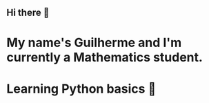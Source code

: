 ## Hi there 👋
  # My name's Guilherme and I'm currently a Mathematics student.
  # Learning Python basics 😬
